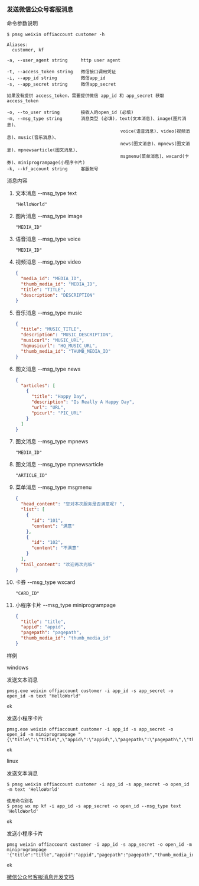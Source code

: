 ### 发送微信公众号客服消息

命令参数说明

```text
$ pmsg weixin offiaccount customer -h

Aliases:
  customer, kf

-a, --user_agent string     http user agent

-t, --access_token string   微信接口调用凭证
-i, --app_id string         微信app_id
-s, --app_secret string     微信app_secret

如果没有提供 access_token，需要提供微信 app_id 和 app_secret 获取 access_token

-o, --to_user string        接收人的open_id (必填)
-m, --msg_type string       消息类型 (必填)，text(文本消息)、image(图片消息)、
                                           voice(语音消息)、video(视频消息)、music(音乐消息)、
                                           news(图文消息)、mpnews(图文消息)、mpnewsarticle(图文消息)、
                                           msgmenu(菜单消息)、wxcard(卡券)、miniprogrampage(小程序卡片)
-k, --kf_account string     客服帐号                                           
```

消息内容

1. 文本消息 --msg_type text
    ```text
    "HelloWorld"
    ```

1. 图片消息 --msg_type image
    ```text
    "MEDIA_ID"
    ```

1. 语音消息 --msg_type voice
    ```text
    "MEDIA_ID"
    ```

1. 视频消息 --msg_type video
    ```json
    {
      "media_id": "MEDIA_ID",
      "thumb_media_id": "MEDIA_ID",
      "title": "TITLE",
      "description": "DESCRIPTION"
    }
    ```

1. 音乐消息 --msg_type music
    ```json
    {
      "title": "MUSIC_TITLE",
      "description": "MUSIC_DESCRIPTION",
      "musicurl": "MUSIC_URL",
      "hqmusicurl": "HQ_MUSIC_URL",
      "thumb_media_id": "THUMB_MEDIA_ID"
    }
    ```

1. 图文消息 --msg_type news
    ```json
    {
      "articles": [
        {
          "title": "Happy Day",
          "description": "Is Really A Happy Day",
          "url": "URL",
          "picurl": "PIC_URL"
        }
      ]
    }
    ```

1. 图文消息 --msg_type mpnews
    ```text
    "MEDIA_ID"
    ```

1. 图文消息 --msg_type mpnewsarticle
    ```text
    "ARTICLE_ID"
    ```

1. 菜单消息 --msg_type msgmenu
    ```json
    {
      "head_content": "您对本次服务是否满意呢? ",
      "list": [
        {
          "id": "101",
          "content": "满意"
        },
        {
          "id": "102",
          "content": "不满意"
        }
      ],
      "tail_content": "欢迎再次光临"
    }
    ```

1. 卡券 --msg_type wxcard
    ```text
    "CARD_ID"
    ```

1. 小程序卡片 --msg_type miniprogrampage
    ```json
    {
      "title": "title",
      "appid": "appid",
      "pagepath": "pagepath",
      "thumb_media_id": "thumb_media_id"
    }
    ```

样例

windows

发送文本消息

```shell
pmsg.exe weixin offiaccount customer -i app_id -s app_secret -o open_id -m text "HelloWorld"

ok
```

发送小程序卡片

```shell
pmsg.exe weixin offiaccount customer -i app_id -s app_secret -o open_id -m miniprogrampage "{\"title\":\"title\",\"appid\":\"appid\",\"pagepath\":\"pagepath\",\"thumb_media_id\":\"thumb_media_id\"}"

ok
```

linux

发送文本消息

```shell
$ pmsg weixin offiaccount customer -i app_id -s app_secret -o open_id -m text 'HelloWorld'

使用命令别名
$ pmsg wx mp kf -i app_id -s app_secret -o open_id --msg_type text 'HelloWorld'

ok
```

发送小程序卡片

```shell
pmsg weixin offiaccount customer -i app_id -s app_secret -o open_id -m miniprogrampage '{"title":"title","appid":"appid","pagepath":"pagepath","thumb_media_id":"thumb_media_id"}'

ok
```

[微信公众号客服消息开发文档](https://developers.weixin.qq.com/doc/offiaccount/Message_Management/Service_Center_messages.html#7)